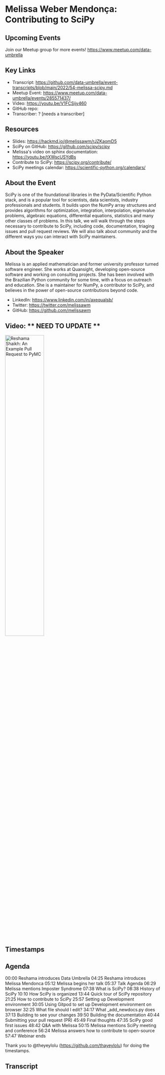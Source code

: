 # Melissa Weber Mendonça: Contributing to SciPy

## Upcoming Events
Join our Meetup group for more events!
https://www.meetup.com/data-umbrella

## Key Links
- Transcript: https://github.com/data-umbrella/event-transcripts/blob/main/2022/54-melissa-scipy.md 
- Meetup Event: https://www.meetup.com/data-umbrella/events/285571437/
- Video: https://youtu.be/V1FCSijy460
- GitHub repo:  
- Transcriber:  ? [needs a transcriber]

## Resources
- Slides:  https://hackmd.io/@melissawm/rJZKaomD5
- SciPy on GitHub: https://github.com/scipy/scipy
- Melissa's video on sphinx documentation: https://youtu.be/tXWscUSYdBs
- Contribute to SciPy:  https://scipy.org/contribute/
- SciPy meetings calendar: https://scientific-python.org/calendars/


## About the Event
SciPy is one of the foundational libraries in the PyData/Scientific Python stack, and is a popular tool for scientists, data scientists, industry professionals and students. It builds upon the NumPy array structures and provides algorithms for optimization, integration, interpolation, eigenvalue problems, algebraic equations, differential equations, statistics and many other classes of problems. In this talk, we will walk through the steps necessary to contribute to SciPy, including code, documentation, triaging issues and pull request reviews. We will also talk about community and the different ways you can interact with SciPy maintainers.

## About the Speaker
Melissa is an applied mathematician and former university professor turned software engineer. She works at Quansight, developing open-source software and working on consulting projects. She has been involved with the Brazilian Python community for some time, with a focus on outreach and education. She is a maintainer for NumPy, a contributor to SciPy, and believes in the power of open-source contributions beyond code.

- LinkedIn: https://www.linkedin.com/in/axequalsb/
- Twitter: https://twitter.com/melissawm
- GitHub: https://github.com/melissawm

## Video:  ** NEED TO UPDATE **

<a href="http://www.youtube.com/watch?feature=player_embedded&v=NbmdFJsnuuo" target="_blank"><img src="http://img.youtube.com/vi/NbmdFJsnuuo/0.jpg"
alt="Reshama Shaikh: An Example Pull Request to PyMC" width="50%" /></a>

## Timestamps

## Agenda
00:00 Reshama introduces Data Umbrella
04:25 Reshama introduces Melissa Mendonca
05:12 Melissa begins her talk
05:37 Talk Agenda
06:29 Melissa mentions Imposter Syndrome
07:38 What is SciPy?
08:38 History of SciPy
10:10 How SciPy is organized
13:44 Quick tour of SciPy repository
21:25 How to contribute to SciPy
25:57 Setting up Development environment
30:05 Using Gitpod to set up Development environment on browser
32:25 What file should I edit?
34:17 What \_add\_newdocs.py does
37:13 Building to see your changes
39:50 Building the documentation
40:44 Submitting your pull request (PR)
45:49 Final thoughts
47:35 SciPy good first issues
48:42 Q&A with Melissa
50:15 Melissa mentions SciPy meeting and conference
56:24 Melissa answers how to contribute to open-source
57:47 Webinar ends

Thank you to @theyeylolu (https://github.com/thayeylolu) for doing the timestamps.

## Transcript
